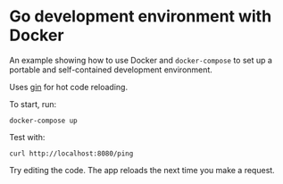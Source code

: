 Go development environment with Docker
======================================

An example showing how to use Docker and `docker-compose` to set up a portable and self-contained development environment.

Uses [gin](https://github.com/codegangsta/gin) for hot code reloading.

To start, run:
```
docker-compose up
```

Test with:
```
curl http://localhost:8080/ping
```

Try editing the code. The app reloads the next time you make a request.